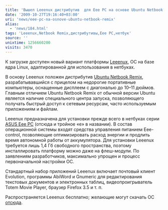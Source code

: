 ```yaml
---
title: 'Вышел Leeenux дистрибутив  для Eee PC на основе Ubuntu Netbook Remix'
date: '2009-10-27T19:16:40+03:00'
uri: 'news/eee-pc-na-osnove-ubuntu-netbook-remix'
alias: 
  - 'news/184.html'
tags: 'Leeenux,Netbook Remix,дистрибутивы,Eee PC,нетбук'
source: ''
unixtime: 1256660200
visits: 3470
---
```

К загрузке доступен новый вариант платформы [Leeenux](http://www.leeenux-linux.com/), ОС на базе ядра Linux, адаптированной для использования в нетбуках.

В основу Leeenux положен дистрибутив [Ubuntu Netbook Remix](http://www.ubuntu.com/GetUbuntu/download-netbook), разрабатывавшийся с прицелом на недорогие портативные компьютеры, оснащенные дисплеем с диагональю до 10–11 дюймов. Главным отличием Ubuntu Netbook Remix от обычной версии Ubuntu является наличие специального центра запуска, позволяющего получать быстрый доступ к сетевым ресурсам, часто используемым приложениям и файлам.

Leeenux предназначена для установки прежде всего в нетбуках серии [ASUS Eee PC](http://ru.wikipedia.org/wiki/ASUS_Eee_PC) (отсюда и тройное «е» в названии). В состав операционной системы входят средства управления питанием Eee-control, позволяющие оптимизировать расход энергии и продлить время автономной работы от аккумулятора. Для установки Leeenux требуется лишь 1,4 Гб свободного пространства, поэтому инсталлировать платформу можно даже на флеш-модули. По заявлениям разработчиков, максимально упрощен и процесс первоначальной настройки ОС.

Стандартный набор приложений Leeenux включает почтовый клиент Evolution, программы AbiWord и Gnumeric для редактирования текстовых документов и электронных таблиц, видеопроигрыватель Totem Movie Player, браузер Firefox 3.5 и т. п.

Распространяется Leeenux бесплатно; желающие могут скачать ОС [отсюда](http://www.leeenux-linux.com/index.php?option=com_content&view=article&id=46&Itemid=53).
